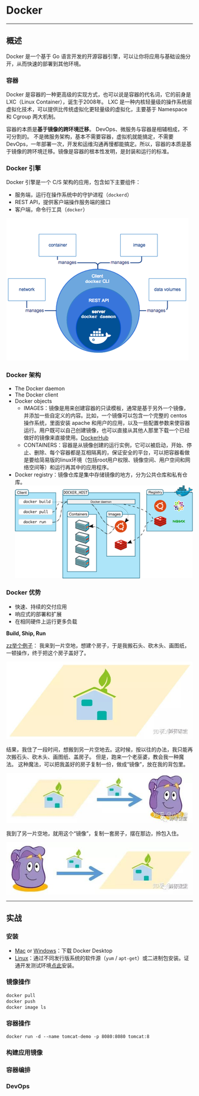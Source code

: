 <!--
 * @Author: howardhh
 * @Date: 2020-05-22 08:42:09
 * @LastEditTime: 2020-05-22 08:43:14
 * @LastEditors: Please set LastEditors
 * @Description: Docker Learning
 * @FilePath: \kubernetes-tutorials\components\docker.md
--> 

# Docker
<hr>

## 概述
Docker 是一个基于 Go 语言开发的开源容器引擎，可以让你将应用与基础设施分开，从而快速的部署到其他环境。

### 容器
Docker 是容器的一种更高级的实现方式，也可以说是容器的代名词，它的前身是 LXC（Linux Container），诞生于2008年。
LXC 是一种内核轻量级的操作系统层虚拟化技术，可以提供比传统虚拟化更轻量级的虚拟化，主要基于 Namespace 和 Cgroup 两大机制。

容器的本质是<b>基于镜像的跨环境迁移</b>。
DevOps、微服务与容器是相辅相成，不可分割的。
不是微服务架构，基本不需要容器，虚拟机就能搞定，不需要 DevOps，一年部署一次，开发和运维沟通再慢都能搞定。所以，容器的本质是基于镜像的跨环境迁移。镜像是容器的根本性发明，是封装和运行的标准。

### Docker 引擎
Docker 引擎是一个 C/S 架构的应用，包含如下主要组件：

* 服务端，运行在操作系统中的守护进程（<code>dockerd</code>）
* REST API，提供客户端操作服务端的接口
* 客户端，命令行工具（<code>docker</code>）

![engine-components](../pictures/engine-components-flow.png)

### Docker 架构
* The Docker daemon
* The Docker client
* Docker objects
  * IMAGES：镜像是用来创建容器的只读模板，通常是基于另外一个镜像，并添加一些自定义的内容。比如，一个镜像可以包含一个完整的 centos 操作系统，里面安装 apache 和用户的应用，以及一些配置参数来使容器运行。用户既可以自己创建镜像，也可以直接从其他人那里下载一个已经做好的镜像来直接使用。[DockerHub](https://hub.docker.com/)
  * CONTAINERS：容器是从镜像创建的运行实例，它可以被启动，开始、停止、删除、每个容器都是互相隔离的，保证安全的平台，可以把容器看做是要给简易版的linux环境（包括root用户权限、镜像空间、用户空间和网络空间等）和运行再其中的应用程序。
* Docker registry：镜像仓库是集中存储镜像的地方，分为公共仓库和私有仓库。
![docker-architecture](../pictures/docker-architecture.svg)


### Docker 优势
* 快速、持续的交付应用
* 响应式的部署和扩展
* 在相同硬件上运行更多负载

<b>Build, Ship, Run</b>

[zz举个例子](https://www.zhihu.com/question/28300645/answer/67707287)：
我来到一片空地，想建个房子，于是我搬石头、砍木头、画图纸，一顿操作，终于把这个房子盖好了。

![zhihu1](../pictures/docker-zhihu1.jpg)

结果，我住了一段时间，想搬到另一片空地去。这时候，按以往的办法，我只能再次搬石头、砍木头、画图纸、盖房子。
但是，跑来一个老巫婆，教会我一种魔法。
这种魔法，可以把我盖好的房子复制一份，做成“镜像”，放在我的背包里。

![zhihu2](../pictures/docker-zhihu2.jpg)

我到了另一片空地，就用这个“镜像”，复制一套房子，摆在那边，拎包入住。

![zhihu3](../pictures/docker-zhihu3.jpg)

<hr>

## 实战

### 安装

* [Mac](https://docs.docker.com/docker-for-mac/install/) or [Windows](https://docs.docker.com/docker-for-windows/install/)：下载 Docker Desktop
* [Linux](https://docs.docker.com/engine/install/binaries/)：通过不同发行版系统的软件源（<code>yum</code> / <code>apt-get</code>）或二进制包安装。证通开发测试环境[点此](http://11.8.38.55:9080)安装。

### 镜像操作
```
docker pull 
docker push
docker image ls
```

### 容器操作
```
docker run -d --name tomcat-demo -p 8080:8080 tomcat:8
```

### 构建应用镜像

### 容器编排

### DevOps